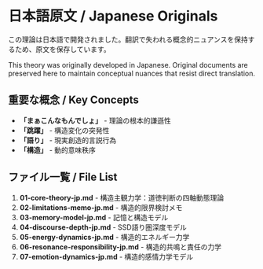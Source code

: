 # 日本語原文 / Japanese Originals

この理論は日本語で開発されました。翻訳で失われる概念的ニュアンスを保持するため、原文を保存しています。

This theory was originally developed in Japanese. Original documents are preserved here to maintain conceptual nuances that resist direct translation.

## 重要な概念 / Key Concepts

- **「まぁこんなもんでしょ」** - 理論の根本的謙遜性
- **「跳躍」** - 構造変化の突発性
- **「語り」** - 現実創造的言説行為  
- **「構造」** - 動的意味秩序

## ファイル一覧 / File List

1. **01-core-theory-jp.md** - 構造主観力学：道徳判断の四軸動態理論
2. **02-limitations-memo-jp.md** - 構造的限界検討メモ
3. **03-memory-model-jp.md** - 記憶と構造モデル
4. **04-discourse-depth-jp.md** - SSD語り圏深度モデル
5. **05-energy-dynamics-jp.md** - 構造的エネルギー力学
6. **06-resonance-responsibility-jp.md** - 構造的共鳴と責任の力学
7. **07-emotion-dynamics-jp.md** - 構造的感情力学モデル

